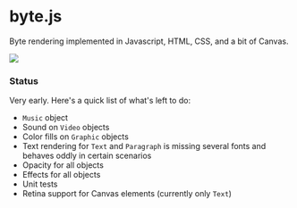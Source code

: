 # byte.js

Byte rendering implemented in Javascript, HTML, CSS, and a bit of Canvas.

![](http://i.imgur.com/cHhpGWj.gif)

### Status

Very early. Here's a quick list of what's left to do:

- `Music` object
- Sound on `Video` objects
- Color fills on `Graphic` objects
- Text rendering for `Text` and `Paragraph` is missing several fonts and behaves oddly in certain scenarios
- Opacity for all objects
- Effects for all objects
- Unit tests
- Retina support for Canvas elements (currently only `Text`)
